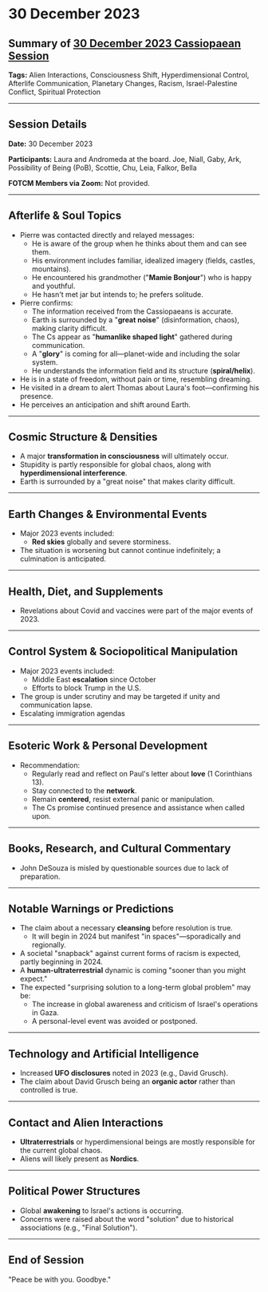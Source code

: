 # 30 December 2023

## Summary of [30 December 2023 Cassiopaean Session](https://cassiopaea.org/forum/threads/session-30-december-2023.54112/)

**Tags:** Alien Interactions, Consciousness Shift, Hyperdimensional Control, Afterlife Communication, Planetary Changes, Racism, Israel-Palestine Conflict, Spiritual Protection

---


## Session Details

**Date:** 30 December 2023

**Participants:** Laura and Andromeda at the board. Joe, Niall, Gaby, Ark, Possibility of Being (PoB), Scottie, Chu, Leia, Falkor, Bella

**FOTCM Members via Zoom:** Not provided.

---


## Afterlife & Soul Topics

- Pierre was contacted directly and relayed messages:
    - He is aware of the group when he thinks about them and can see them.
    - His environment includes familiar, idealized imagery (fields, castles, mountains).
    - He encountered his grandmother ("**Mamie Bonjour**") who is happy and youthful.
    - He hasn't met jar but intends to; he prefers solitude.
- Pierre confirms:
    - The information received from the Cassiopaeans is accurate.
    - Earth is surrounded by a "**great noise**" (disinformation, chaos), making clarity difficult.
    - The Cs appear as "**humanlike shaped light**" gathered during communication.
    - A "**glory**" is coming for all—planet-wide and including the solar system.
    - He understands the information field and its structure (**spiral/helix**).
- He is in a state of freedom, without pain or time, resembling dreaming.
- He visited in a dream to alert Thomas about Laura's foot—confirming his presence.
- He perceives an anticipation and shift around Earth.

---


## Cosmic Structure & Densities

- A major **transformation in consciousness** will ultimately occur.
- Stupidity is partly responsible for global chaos, along with **hyperdimensional interference**.
- Earth is surrounded by a "great noise" that makes clarity difficult.

---


## Earth Changes & Environmental Events

- Major 2023 events included:
    - **Red skies** globally and severe storminess.
- The situation is worsening but cannot continue indefinitely; a culmination is anticipated.

---


## Health, Diet, and Supplements

- Revelations about Covid and vaccines were part of the major events of 2023.

---


## Control System & Sociopolitical Manipulation

- Major 2023 events included:
    - Middle East **escalation** since October
    - Efforts to block Trump in the U.S.
- The group is under scrutiny and may be targeted if unity and communication lapse.
- Escalating immigration agendas

---


## Esoteric Work & Personal Development

- Recommendation:
    - Regularly read and reflect on Paul's letter about **love** (1 Corinthians 13).
    - Stay connected to the **network**.
    - Remain **centered**, resist external panic or manipulation.
    - The Cs promise continued presence and assistance when called upon.

---


## Books, Research, and Cultural Commentary

- John DeSouza is misled by questionable sources due to lack of preparation.

---


## Notable Warnings or Predictions

- The claim about a necessary **cleansing** before resolution is true.
    - It will begin in 2024 but manifest "in spaces"—sporadically and regionally.
- A societal "snapback" against current forms of racism is expected, partly beginning in 2024.
- A **human-ultraterrestrial** dynamic is coming "sooner than you might expect."
- The expected "surprising solution to a long-term global problem" may be:
    - The increase in global awareness and criticism of Israel's operations in Gaza.
    - A personal-level event was avoided or postponed.

---


## Technology and Artificial Intelligence

- Increased **UFO disclosures** noted in 2023 (e.g., David Grusch).
- The claim about David Grusch being an **organic actor** rather than controlled is true.

---


## Contact and Alien Interactions

- **Ultraterrestrials** or hyperdimensional beings are mostly responsible for the current global chaos.
- Aliens will likely present as **Nordics**.

---


## Political Power Structures

- Global **awakening** to Israel's actions is occurring.
- Concerns were raised about the word "solution" due to historical associations (e.g., "Final Solution").

---


## End of Session

"Peace be with you. Goodbye."


